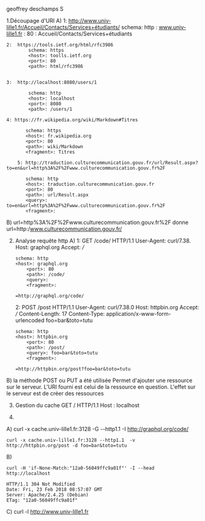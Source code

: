 geoffrey deschamps S

1.Découpage d'URI
A)
	1:  http://www.univ-lille1.fr/Accueil/Contacts/Services+étudiants/
       	    schema: http
       	    <host>: www.univ-lille1.fr
       	    <port>: 80
       	    <path>: Accueil/Contacts/Services+étudiants

	2:  https://tools.ietf.org/html/rfc3986
       	    schema: https
       	    <host>: toolls.ietf.org
       	    <port>: 80
       	    <path>: html/rfc3986


	3:  http://localhost:8080/users/1
	
            schema: http
            <host>: localhost
            <port>: 8080
            <path>: /users/1

	4: https://fr.wikipedia.org/wiki/Markdown#Titres
	
           schema: https
       	   <host>: fr.wikipedia.org
       	   <port>: 80
       	   <path>: wiki/Markdown
       	   <fragment>: Titres

        5: http://traduction.culturecommunication.gouv.fr/url/Result.aspx?to=en&url=http%3A%2F%2Fwww.culturecommunication.gouv.fr%2F
	
       	   schema: http
       	   <host>: traduction.culturecommunication.gouv.fr
       	   <port>: 80
       	   <path>: url/Result.aspx
       	   <query>: to=en&url=http%3A%2F%2Fwww.culturecommunication.gouv.fr%2F
       	   <fragment>:

B) url=http%3A%2F%2Fwww.culturecommunication.gouv.fr%2F donne url=http:/www.culturecommunication.gouv.fr/
   

2. Analyse requête http
A) 1:	   GET /code/ HTTP/1.1
   	   User-Agent: curl/7.38.
	   Host: graphql.org
	   Accept: */*

	   schema: http
	   <host>: graphql.org
       	   <port>: 80
       	   <path>: /code/
       	   <query>: 
       	   <fragment>:

	   =http://graphql.org/code/


   2:	   POST /post HTTP/1.1
   	   User-Agent: curl/7.38.0
	   Host: httpbin.org
	   Accept: */*
	   Content-Length: 17
	   Content-Type: application/x-www-form-urlencoded
	   foo=bar&toto=tutu
	   

	   schema: http
	   <host>: httpbin.org
       	   <port>: 80
       	   <path>: /post/
       	   <query>: foo=bar&toto=tutu
       	   <fragment>:

	   =http://httpbin.org/post?foo=bar&toto=tutu

	   
B)	   la méthode POST ou PUT a été utilisée
	   Permet d'ajouter une ressource sur le serveur. L'URI fourni est celui de la ressource en question.
	   L'effet sur le serveur est de créer des ressources

3) Gestion du cache
      	GET / HTTP/1.1
	Host : localhost

4)
A)
	curl -x cache.univ-lille1.fr:3128 -G --http1.1 -I  http://graphql.org/code/

	curl -x cache.univ-lille1.fr:3128 --http1.1  -v http://httpbin.org/post -d foo=bar&toto=tutu

B)

	curl -H 'if-None-Match:"12a0-56049ffc9a01f"' -I --head http://localhost

	HTTP/1.1 304 Not Modified
	Date: Fri, 23 Feb 2018 08:57:07 GMT
	Server: Apache/2.4.25 (Debian)
	ETag: "12a0-56049ffc9a01f"


C)	curl -l http://www.univ-lille1.fr


